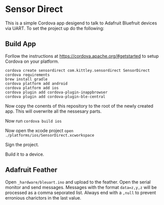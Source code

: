 # Sensor Direct
This is a simple Cordova app desigend to talk to Adafruit Bluefruit devices via UART. To set the project up do the following:

## Build App
Forllow the instructions at https://cordova.apache.org/#getstarted to setup Cordova on your platform.

```
cordova create sensordirect com.kittley.sensordirect SensorDirect
cordova requirements
brew install gradle
cordova platform add android
cordova platform add ios
cordova plugin add cordova-plugin-inappbrowser
cordova plugin add cordova-plugin-ble-central
```

Now copy the conents of this repository to the root of the newly created app. This will overwrite all the nessesary parts.

Now run `cordova build ios`

Now open the xcode project `open ./platforms/ios/SensorDirect.xcworkspace`

Sign the project.

Build it to a device.

## Adafruit Feather

Open  `_hardware/bleuart.ino` and upload to the feather.
Open the serial monitor and send messages.
Messages with the format `data=z,y,z` will be processed as a comma seporated list. Always end with a `,null` to prevent erronious charictors in the last value.